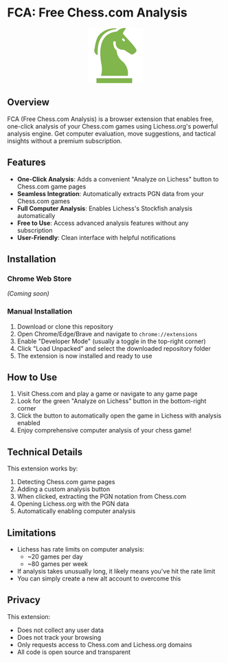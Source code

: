 # FCA: Free Chess.com Analysis

<p align="center">
  <img src="icons/logo.png" alt="FCA Logo" width="128" height="128">
</p>

## Overview

FCA (Free Chess.com Analysis) is a browser extension that enables free, one-click analysis of your Chess.com games using Lichess.org's powerful analysis engine. Get computer evaluation, move suggestions, and tactical insights without a premium subscription.

## Features

- **One-Click Analysis**: Adds a convenient "Analyze on Lichess" button to Chess.com game pages
- **Seamless Integration**: Automatically extracts PGN data from your Chess.com games
- **Full Computer Analysis**: Enables Lichess's Stockfish analysis automatically
- **Free to Use**: Access advanced analysis features without any subscription
- **User-Friendly**: Clean interface with helpful notifications

## Installation

### Chrome Web Store
*(Coming soon)*

### Manual Installation
1. Download or clone this repository
2. Open Chrome/Edge/Brave and navigate to `chrome://extensions`
3. Enable "Developer Mode" (usually a toggle in the top-right corner)
4. Click "Load Unpacked" and select the downloaded repository folder
5. The extension is now installed and ready to use

## How to Use

1. Visit Chess.com and play a game or navigate to any game page
2. Look for the green "Analyze on Lichess" button in the bottom-right corner
3. Click the button to automatically open the game in Lichess with analysis enabled
4. Enjoy comprehensive computer analysis of your chess game!

## Technical Details

This extension works by:
1. Detecting Chess.com game pages
2. Adding a custom analysis button
3. When clicked, extracting the PGN notation from Chess.com
4. Opening Lichess.org with the PGN data
5. Automatically enabling computer analysis

## Limitations

- Lichess has rate limits on computer analysis:
  - ~20 games per day
  - ~80 games per week
- If analysis takes unusually long, it likely means you've hit the rate limit
- You can simply create a new alt account to overcome this 

## Privacy

This extension:
- Does not collect any user data
- Does not track your browsing
- Only requests access to Chess.com and Lichess.org domains
- All code is open source and transparent